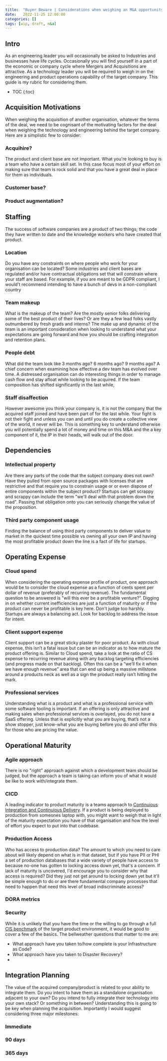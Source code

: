 ```yaml
---
title:  "Buyer Beware | Considerations when weighing an M&A opportunity"
date:   2022-11-25 12:00:00
categories: []
tags: [wip, draft, m&a]
---
```


## Intro
As an engineering leader you will occasionally be asked to Industries and businesses have life cycles. Occasionally you will find yourself in a part of the economic or company cycle where Mergers and Acquisitions are attractive. As a technology leader you will be required to weigh in on the engineering and product operations capability of the target company. This guide is my rubric for considering them.

* TOC
{:toc}

## Acquisition Motivations
When weighing the acquisition of another organisation, whatever the terms of the deal, we need to be cognisant of the motivating factors for the deal when weighing the technology and engineering behind the target company. Here are a simplistic few to consider:

### Acquihire?
    
The product and client base are not important. What you're looking to buy is a team who have a certain skill set. In this case focus most of your effort on making sure that team is rock solid and that you have a great deal in place for them as individuals.
    
### Customer base?

### Product augmentation?

## Staffing

The success of software companies are a product of two things; the code they have written to date and the knowledge workers who have created that product. 

### Location

Do you have any constraints on where people who work for your organisation can be located? Some industries and client bases are regulated and/or have contractual obligations set that will constrain where your staff are based. For example, if you are meant to be GDPR compliant, I would't recommend intending to have a bunch of devs in a non-compliant country  

### Team makeup

What is the makeup of the team? Are the mostly senior folks delivering some of the best product of their lives? Or are they a few lead folks vastly outnumbered by fresh grads and interns? The make up and dynamic of the team is an important consideration when looking to understand what your expectations are going forward and how you should be crafting integration and retention plans.

### People debt

What did the team look like 3 months ago? 6 months ago? 9 months ago? A chief concern when examining how effective a dev team has evolved over time. A distressed organisation can do interesting things in order to manage cash flow and stay afloat while looking to be acquired. If the team composition has shifted significantly in the last while, 

### Staff disaffection

However awesome you think your company is, it is not the company that the acquired staff joined and have been part of for the last while. Your fight is not their fight and unless you can and until you do create a collective view of the world, it never will be. This is something key to understand otherwise you will potentially spend a lot of money and time on this M&A and the a key component of it, the IP in their heads, will walk out of the door.

## Dependencies

### Intellectual property

Are there any parts of the code that the subject company does not own? Have they pulled from open source packages with licenses that are restrictive and that require you to constrain usage or or even dispose of entire components within the subject product? Startups can get scrappy and scrappy can include the term "we'll deal with that problem down the road". Passing that obligation onto you can seriously change the value of the proposition.

### Third party component usage

Finding the balance of using third party components to deliver value to market in the quickest time possible vs owning all your own IP and having the most profitable product down the line is a fact of life for startups. 

## Operating Expense

### Cloud spend

When considering the operating expense profile of product, one approach would be to consider the cloud expense as a function of cents spent per dollar of revenue (preferably of recurring revenue). The fundamental question to be answered is "will this ever be a profitable venture?”. Digging in on whether current inefficiencies are just a function of maturity or if the product can never be profitable is key here. Don't judge too harshly. Startups are always a balancing act. Look for backlog to address the issue for intent.

### Client support expense

Client support can be a great sticky plaster for poor product. As with cloud expense, this isn’t a fatal issue but can be an indicator as to how mature the product offering is. Similar to Cloud spend, take a look at the ratio of CS expense to recurring revenue along with any backlog targeting efficiencies (and progress made on that backlog). Often this can be a “we’ll fix it when we have enough revenue” area that can end up being a massive millstone around a products neck as well as a sign the product really isn’t hitting the mark.

### Professional services

Understanding what is a product and what is a professional service with some software tooling is important. If an offering is only attractive and making sales when professional services is overlayed, you do not have a SaaS offering. Unless that is explicitly what you are buying, that’s not a show stopper, just know-what you are buying before you do and offer this for those who are pricing the value.

## Operational Maturity

### Agile approach

There is no "right" approach against which a development team should be judged, but the approach a team is taking can inform you of what it would be like to work with/integrate them.

### CICD

A leading indicator to product maturity is a teams approach to [Continuious Integration and Continuious Delivery](https://about.gitlab.com/topics/ci-cd/). If a product is being deployed to production from someones laptop with, you might want to weigh that in light of the maturity expectation you have of that organisation and how the level of effort you expect to put into that codebase. 

### Production Access

Who has access to production data? The amount to which you need to care about will likely depend on what is in that dataset, but if you have PII or PHI a set of production databases that a wide variety of people have access to because no-one has gotten to locking access down yet, that's a concern. If lack of maturity is uncovered, I'd encourage you to consider why that access is required? Did they just not get around to locking down yet but it'll be simple enough to do or are there fundamental company processes that need to happen that need this level of broad indiscriminate access?

### DORA metrics

### Security

While it is unlikely that you have the time or the willing to go through a full [CIS benchmark](https://www.cisecurity.org/) of the target product environment, it would be good to cover a few of the basics. The bellweather questions that matter to me are:

- What approach have you taken to/how complete is your Infrastructure as Code?
- What approach have you taken to Disaster Recovery?
- 

## Integration Planning

The value of the acquired company/product is related to your ability to integrate them. Do you intent to have them as a standalone organisation adjacent to your own? Do you intend to fully integrate their technology into your own stack? Or something in between? Understanding this is going to be key when planning the acquisition. Importantly I would suggest considering three major milestones:

### Immediate

### 90 days

### 365 days
